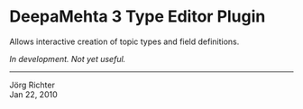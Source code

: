 
DeepaMehta 3 Type Editor Plugin
===============================

Allows interactive creation of topic types and field definitions.

*In development. Not yet useful.*


------------
Jörg Richter  
Jan 22, 2010
